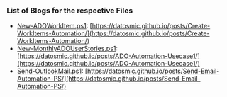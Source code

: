 ### List of Blogs for the respective Files

- [New-ADOWorkItem.ps1](https://github.com/scvslsravikiran/Blogs/blob/295c053e3a779ed1b9068d70f57b1923f0712e73/New-ADOWorkItem.ps1): [https://datosmic.github.io/posts/Create-WorkItems-Automation/](https://datosmic.github.io/posts/Create-WorkItems-Automation/)
- [New-MonthlyADOUserStories.ps1](https://github.com/scvslsravikiran/Blogs/blob/295c053e3a779ed1b9068d70f57b1923f0712e73/New-MonthlyADOUserStories.ps1): [https://datosmic.github.io/posts/ADO-Automation-Usecase1/](https://datosmic.github.io/posts/ADO-Automation-Usecase1/)
- [Send-OutlookMail.ps1](https://github.com/scvslsravikiran/Blogs/blob/d1c1cb87ac330da7d8486ab0efb4285ea325a601/Send-OutlookMail.ps1): [https://datosmic.github.io/posts/Send-Email-Automation-PS/](https://datosmic.github.io/posts/Send-Email-Automation-PS/)
